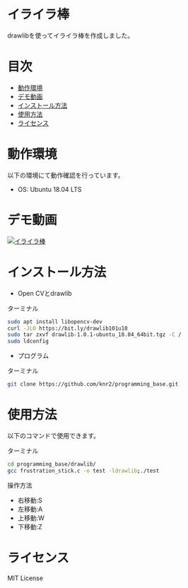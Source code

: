 # イライラ棒

drawlibを使ってイライラ棒を作成しました。

# 目次

- [動作環境](#動作環境)
- [デモ動画](#デモ動画)
- [インストール方法](#インストール方法)
- [使用方法](#使用方法)
- [ライセンス](#ライセンス)


# 動作環境

以下の環境にて動作確認を行っています。

- OS: Ubuntu 18.04 LTS


# デモ動画

[![イライラ棒](http://img.youtube.com/vi/fpp5_MiNWe0/hqdefault.jpg)](https://youtu.be/fpp5_MiNWe0)


# インストール方法

- Open CVとdrawlib

ターミナル
```sh
sudo apt install libopencv-dev
curl -JLO https://bit.ly/drawlib101u18
sudo tar zxvf drawlib-1.0.1-ubuntu_18.04_64bit.tgz -C /
sudo ldconfig
```

- プログラム

ターミナル
```sh
git clone https://github.com/knr2/programming_base.git
```


# 使用方法

以下のコマンドで使用できます。

ターミナル
```sh
cd programming_base/drawlib/
gcc frustration_stick.c -o test -ldrawlib;./test
```

操作方法
- 右移動:S
- 左移動:A
- 上移動:W
- 下移動:Z


# ライセンス

MIT License
